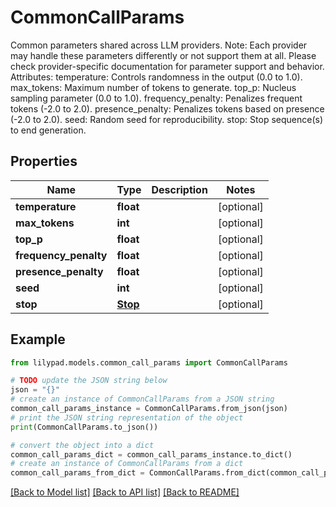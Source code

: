 # CommonCallParams

Common parameters shared across LLM providers.  Note: Each provider may handle these parameters differently or not support them at all. Please check provider-specific documentation for parameter support and behavior.  Attributes:     temperature: Controls randomness in the output (0.0 to 1.0).     max_tokens: Maximum number of tokens to generate.     top_p: Nucleus sampling parameter (0.0 to 1.0).     frequency_penalty: Penalizes frequent tokens (-2.0 to 2.0).     presence_penalty: Penalizes tokens based on presence (-2.0 to 2.0).     seed: Random seed for reproducibility.     stop: Stop sequence(s) to end generation.

## Properties

Name | Type | Description | Notes
------------ | ------------- | ------------- | -------------
**temperature** | **float** |  | [optional] 
**max_tokens** | **int** |  | [optional] 
**top_p** | **float** |  | [optional] 
**frequency_penalty** | **float** |  | [optional] 
**presence_penalty** | **float** |  | [optional] 
**seed** | **int** |  | [optional] 
**stop** | [**Stop**](Stop.md) |  | [optional] 

## Example

```python
from lilypad.models.common_call_params import CommonCallParams

# TODO update the JSON string below
json = "{}"
# create an instance of CommonCallParams from a JSON string
common_call_params_instance = CommonCallParams.from_json(json)
# print the JSON string representation of the object
print(CommonCallParams.to_json())

# convert the object into a dict
common_call_params_dict = common_call_params_instance.to_dict()
# create an instance of CommonCallParams from a dict
common_call_params_from_dict = CommonCallParams.from_dict(common_call_params_dict)
```
[[Back to Model list]](../README.md#documentation-for-models) [[Back to API list]](../README.md#documentation-for-api-endpoints) [[Back to README]](../README.md)



